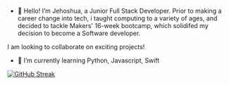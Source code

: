 - 👋 Hello! I’m Jehoshua, a Junior Full Stack Developer. Prior to making a career change into tech, i taught computing to a variety of ages, and decided to tackle Makers' 16-week bootcamp, which solidifed my decision to become a Software developer.

I am looking to collaborate on exciting projects!

- 🌱 I’m currently learning Python, Javascript, Swift


[![GitHub Streak](https://streak-stats.demolab.com?user=AVJehoshua&theme=navy-gear&date_format=j%20M%5B%20Y%5D)](https://git.io/streak-stats)
<!---
AVJehoshua/AVJehoshua is a ✨ special ✨ repository because its `README.md` (this file) appears on your GitHub profile.
You can click the Preview link to take a look at your changes.
--->
